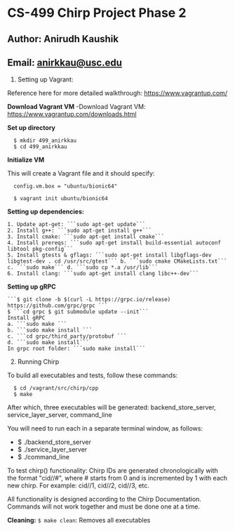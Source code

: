 # CS-499 Chirp Project Phase 2

## Author: Anirudh Kaushik
## Email: anirkkau@usc.edu

1) Setting up Vagrant:

  Reference here for more detailed walkthrough: https://www.vagrantup.com/ 

  **Download Vagrant VM**
  -Download Vagrant VM: https://www.vagrantup.com/downloads.html

  **Set up directory**

  ```
    $ mkdir 499_anirkkau
    $ cd 499_anirkkau
  ```

  **Initialize VM**

  This will create a Vagrant file and it should specify:
  ```
    config.vm.box = "ubuntu/bionic64"
  ```

  ```
    $ vagrant init ubuntu/bionic64
  ```

  **Setting up dependencies:**

    1. Update apt-get: ```sudo apt-get update```
    2. Install g++: ```sudo apt-get install g++```
    3. Install cmake: ```sudo apt-get install cmake```
    4. Install prereqs: ```sudo apt-get install build-essential autoconf libtool pkg-config```
    5. Install gtests & gflags: ```sudo apt-get install libgflags-dev libgtest-dev . cd /usr/src/gtest``` b. ```sudo cmake CMakeLists.txt``` c. ```sudo make``` d. ```sudo cp *.a /usr/lib```
    6. Install clang: ```sudo apt-get install clang libc++-dev```

**Setting up gRPC**

    ```$ git clone -b $(curl -L https://grpc.io/release) https://github.com/grpc/grpc ```
    $ ```cd grpc $ git submodule update --init```
    Install gRPC 
    a. ```sudo make ```
    b. ```sudo make install ```
    c. ```cd grpc/third_party/protobuf ```
    d. ```sudo make install```
    In grpc root folder: ```sudo make install```


2) Running Chirp

  To build all executables and tests, follow these commands:
  ```
    $ cd /vagrant/src/chirp/cpp
    $ make
  ```

  After which, three executables will be generated: backend_store_server, service_layer_server, command_line

  You will need to run each in a separate terminal window, as follows:
  - $ ./backend_store_server
  - $ ./service_layer_server
  - $ ./command_line <flags>

  To test chirp() functionality:
  Chirp IDs are generated chronologically with the format "cid//#",
  where # starts from 0 and is incremented by 1 with each new chirp.
  For example: cid//1, cid//2, cid//3, etc.

  All functionality is designed according to the Chirp Documentation. Commands will not work together and must be done one at a time.
   
**Cleaning:**
```$ make clean```: Removes all executables